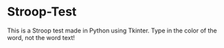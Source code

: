 # Stroop-Test
This is a Stroop test made in Python using Tkinter. Type in the color of the word, not the word text!
